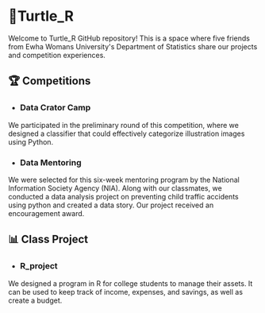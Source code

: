 # 🐢Turtle_R
Welcome to Turtle_R GitHub repository! This is a space where five friends from Ewha Womans University's Department of Statistics share our projects and competition experiences.

## 🏆 Competitions
- ### Data Crator Camp

We participated in the preliminary round of this competition, where we designed a classifier that could effectively categorize illustration images using Python.

- ### Data Mentoring

We were selected for this six-week mentoring program by the National Information Society Agency (NIA). Along with our classmates, we conducted a data analysis project on preventing child traffic accidents using python and created a data story. Our project received an encouragement award.

## 📊 Class Project
- ### R_project
We designed a program in R for college students to manage their assets. It can be used to keep track of income, expenses, and savings, as well as create a budget.


